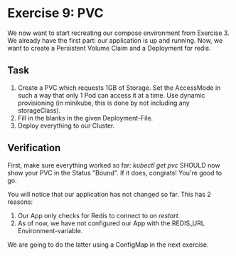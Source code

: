 # Exercise 9: PVC

We now want to start recreating our compose environment from Exercise 3. We already have the first part: our application is up and running.
Now, we want to create a Persistent Volume Claim and a Deployment for redis.

## Task 

1. Create a PVC which requests 1GB of Storage. Set the AccessMode in such a way that only 1 Pod can access it at a time. Use dynamic provisioning (in minikube, this is done by not including any storageClass).
2. Fill in the blanks in the given Deployment-File.
3. Deploy everything to our Cluster.


## Verification

First, make sure everything worked so far: *kubectl get pvc* SHOULD now show your PVC in the Status "Bound". If it does, congrats! You're good to go.

You will notice that our application has not changed so far. This has 2 reasons: 
1. Our App only checks for Redis to connect to on *restart*.
2. As of now, we have not configured our App with the REDIS_URL Environment-variable.

We are going to do the latter using a ConfigMap in the next exercise.